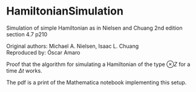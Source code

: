 # HamiltonianSimulation
Simulation of simple Hamiltonian as in Nielsen and Chuang 2nd edition section 4.7 p210

Original authors: Michael A. Nielsen, Isaac L. Chuang \
Reproduced by: Óscar Amaro

Proof that the algorithm for simulating a Hamiltonian of the type $\otimes Z$ for a time $\Delta t$ works.

The pdf is a print of the Mathematica notebook implementing this setup.

